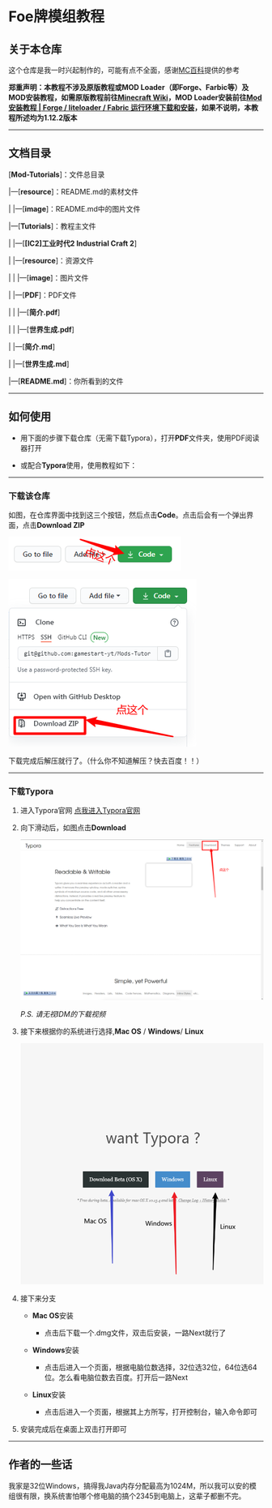 # Foe牌模组教程

## 关于本仓库

这个仓库是我一时兴起制作的，可能有点不全面，感谢[MC百科](https://www.mcmod.cn)提供的参考

**郑重声明：本教程不涉及原版教程或MOD Loader（即Forge、Farbic等）及MOD安装教程，如需原版教程前往[Minecraft Wiki](https://minecraft-zh.gamepedia.com/Minecraft_Wiki)，MOD Loader安装前往[Mod 安装教程 | Forge / liteloader / Fabric 运行环境下载和安装](https://www.mcbbs.net//thread-875660-1-1.html)，如果不说明，本教程所述均为1.12.2版本**

---

## 文档目录

[**Mod-Tutorials**]：文件总目录

|—[**resource**]：README.md的素材文件

|			|—[**image**]：README.md中的图片文件

|—[**Tutorials**]：教程主文件

|			 |—[**[IC2]工业时代2 Industrial Craft 2**]

|						|—[**resource**]：资源文件

|						|		|—[**image**]：图片文件

|						|—[**PDF**]：PDF文件

|						|		|—[**简介.pdf**] 

|						|		|—[**世界生成.pdf**]

|						|—[**简介.md**]

|						|—[**世界生成.md**]

|—[**README.md**]：你所看到的文件

---


## 如何使用

- 用下面的步骤下载仓库（无需下载Typora），打开**PDF**文件夹，使用PDF阅读器打开

- 或配合**Typora**使用，使用教程如下：

----

### 下载该仓库

如图，在仓库界面中找到这三个按钮，然后点击**Code**。点击后会有一个弹出界面，点击**Download ZIP**

![仓库下载001](./resource/image/001.png)

![仓库下载002](./resource/image/002.png)

下载完成后解压就行了。（什么你不知道解压？快去百度！！）

---

### 下载Typora

1. 进入Typora官网    [点我进入Typora官网](https://typora.io/)

2. 向下滑动后，如图点击**Download**

   ![Typora下载](./resource/image/003.png)

   *P.S.  请无视IDM的下载视频*

3. 接下来根据你的系统进行选择,**Mac OS** / **Windows**/ **Linux**

   ![Typora下载](./resource/image/004.png)

4. 接下来分支

   - **Mac OS**安装
     - 点击后下载一个.dmg文件，双击后安装，一路Next就行了

   - **Windows**安装
     - 点击后进入一个页面，根据电脑位数选择，32位选32位，64位选64位。怎么看电脑位数去百度。打开后一路Next

   - **Linux**安装
     - 点击后进入一个页面，根据其上方所写，打开控制台，输入命令即可

5. 安装完成后在桌面上双击打开即可

---

## 作者的一些话

我家是32位Windows，搞得我Java内存分配最高为1024M，所以我可以安的模组很有限，换系统害怕哪个修电脑的搞个2345到电脑上，这辈子都删不完。



